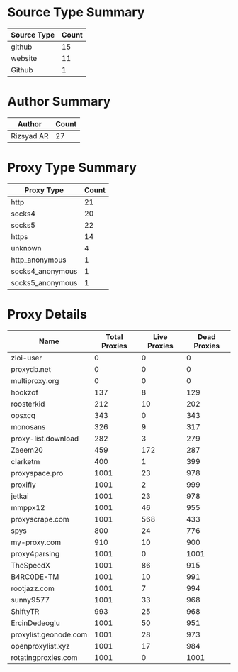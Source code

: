 # Source Type Summary

| Source Type | Count |
|-------------|-------|
| github | 15 |
| website | 11 |
| Github | 1 |


# Author Summary

| Author | Count |
|--------|-------|
| Rizsyad AR | 27 |


# Proxy Type Summary

| Proxy Type | Count |
|------------|-------|
| http | 21 |
| socks4 | 20 |
| socks5 | 22 |
| https | 14 |
| unknown | 4 |
| http_anonymous | 1 |
| socks4_anonymous | 1 |
| socks5_anonymous | 1 |


# Proxy Details

| Name | Total Proxies | Live Proxies | Dead Proxies |
|------|---------------|--------------|---------------|
| zloi-user | 0 | 0 | 0 |
| proxydb.net | 0 | 0 | 0 |
| multiproxy.org | 0 | 0 | 0 |
| hookzof | 137 | 8 | 129 |
| roosterkid | 212 | 10 | 202 |
| opsxcq | 343 | 0 | 343 |
| monosans | 326 | 9 | 317 |
| proxy-list.download | 282 | 3 | 279 |
| Zaeem20 | 459 | 172 | 287 |
| clarketm | 400 | 1 | 399 |
| proxyspace.pro | 1001 | 23 | 978 |
| proxifly | 1001 | 2 | 999 |
| jetkai | 1001 | 23 | 978 |
| mmppx12 | 1001 | 46 | 955 |
| proxyscrape.com | 1001 | 568 | 433 |
| spys | 800 | 24 | 776 |
| my-proxy.com | 910 | 10 | 900 |
| proxy4parsing | 1001 | 0 | 1001 |
| TheSpeedX | 1001 | 86 | 915 |
| B4RC0DE-TM | 1001 | 10 | 991 |
| rootjazz.com | 1001 | 7 | 994 |
| sunny9577 | 1001 | 33 | 968 |
| ShiftyTR | 993 | 25 | 968 |
| ErcinDedeoglu | 1001 | 50 | 951 |
| proxylist.geonode.com | 1001 | 28 | 973 |
| openproxylist.xyz | 1001 | 17 | 984 |
| rotatingproxies.com | 1001 | 0 | 1001 |

